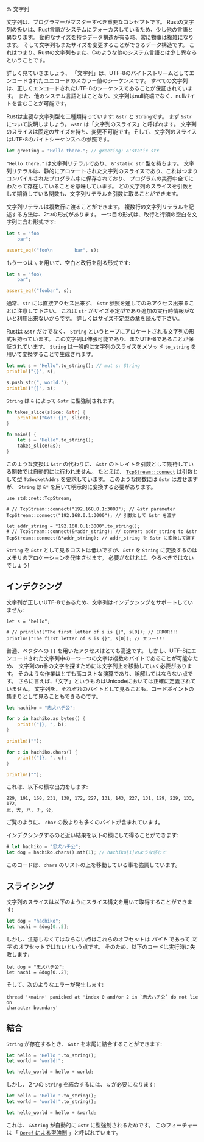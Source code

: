 % 文字列
<!-- % Strings -->

<!-- Strings are an important concept for any programmer to master. Rust’s string -->
<!-- handling system is a bit different from other languages, due to its systems -->
<!-- focus. Any time you have a data structure of variable size, things can get -->
<!-- tricky, and strings are a re-sizable data structure. That being said, Rust’s -->
<!-- strings also work differently than in some other systems languages, such as C. -->
文字列は、プログラマーがマスターすべき重要なコンセプトです。
Rustの文字列の扱いは、Rust言語がシステムにフォーカスしているため、少し他の言語と異なります。
動的なサイズを持つデータ構造が有る時、常に物事は複雑になります。
そして文字列もまたサイズを変更することができるデータ構造です。
これはつまり、Rustの文字列もまた、Cのような他のシステム言語とは少し異なるということです。


<!-- Let’s dig into the details. A ‘string’ is a sequence of Unicode scalar values -->
<!-- encoded as a stream of UTF-8 bytes. All strings are guaranteed to be a valid -->
<!-- encoding of UTF-8 sequences. Additionally, unlike some systems languages, -->
<!-- strings are not null-terminated and can contain null bytes. -->
詳しく見ていきましょう、 「文字列」は、UTF-8のバイトストリームとしてエンコードされたユニコードのスカラー値のシーケンスです。
すべての文字列は、正しくエンコードされたUTF-8のシーケンスであることが保証されています。
また、他のシステム言語とはことなり、文字列はnull終端でなく、nullバイトを含むことが可能です。

<!-- Rust has two main types of strings: `&str` and `String`. Let’s talk about -->
<!-- `&str` first. These are called ‘string slices’. A string slice has a fixed -->
<!-- size, and cannot be mutated. It is a reference to a sequence of UTF-8 bytes. -->
Rustは主要な文字列型を二種類持っています: `&str` と `String`です。
まず `&str` について説明しましょう。 `&str` は「文字列のスライス」と呼ばれます。
文字列のスライスは固定のサイズを持ち、変更不可能です。そして、文字列のスライスはUTF-8のバイトシーケンスへの参照です。


```rust
let greeting = "Hello there."; // greeting: &'static str
```

<!-- `"Hello there."` is a string literal and its type is `&'static str`. A string -->
<!-- literal is a string slice that is statically allocated, meaning that it’s saved -->
<!-- inside our compiled program, and exists for the entire duration it runs. The -->
<!-- `greeting` binding is a reference to this statically allocated string. Any -->
<!-- function expecting a string slice will also accept a string literal. -->
`"Hello there."` は文字列リテラルであり、 `&'static str` 型を持ちます。
文字列リテラルは、静的にアロケートされた文字列のスライスであり、これはつまりコンパイルされたプログラム中に保存されており、
プログラムの実行中全てにわたって存在していることを意味しています。
どの文字列のスライスを引数として期待している関数も、文字列リテラルを引数に取ることができます。

<!-- String literals can span multiple lines. There are two forms. The first will -->
<!-- include the newline and the leading spaces: -->
文字列リテラルは複数行に渡ることができます。
複数行の文字列リテラルを記述する方法は、2つの形式があります。
一つ目の形式は、改行と行頭の空白を文字列に含む形式です:

```rust
let s = "foo
    bar";

assert_eq!("foo\n        bar", s);
```

<!-- The second, with a `\`, trims the spaces and the newline: -->
もう一つは `\` を用いて、空白と改行を削る形式です:

```rust
let s = "foo\
    bar";

assert_eq!("foobar", s);
```

<!-- Note that you normally cannot access a `str` directly, but only through a `&str` -->
<!-- reference. This is because `str` is an unsized type which requires additional -->
<!-- runtime information to be usable. For more information see the chapter on -->
<!-- [unsized types][ut]. -->
通常、`str` には直接アクセス出来ず、 `&str` 参照を通してのみアクセス出来ることに注意して下さい。
これは `str` がサイズ不定型であり追加の実行時情報がないと利用出来ないからです。
詳しくは[サイズ不定型][ut]の章を読んで下さい。

<!-- Rust has more than only `&str`s though. A `String` is a heap-allocated string. -->
<!-- This string is growable, and is also guaranteed to be UTF-8. `String`s are -->
<!-- commonly created by converting from a string slice using the `to_string` -->
<!-- method. -->
Rustは `&str` だけでなく、 `String` というヒープにアロケートされる文字列の形式も持っています。
この文字列は伸張可能であり、またUTF-8であることが保証されています。
`String` は一般的に文字列のスライスをメソッド `to_string` を用いて変換することで生成されます。

```rust
let mut s = "Hello".to_string(); // mut s: String
println!("{}", s);

s.push_str(", world.");
println!("{}", s);
```

<!-- `String`s will coerce into `&str` with an `&`: -->
`String` は `&` によって `&str` に型強制されます。

```rust
fn takes_slice(slice: &str) {
    println!("Got: {}", slice);
}

fn main() {
    let s = "Hello".to_string();
    takes_slice(&s);
}
```

<!-- This coercion does not happen for functions that accept one of `&str`’s traits -->
<!-- instead of `&str`. For example, [`TcpStream::connect`][connect] has a parameter -->
<!-- of type `ToSocketAddrs`. A `&str` is okay but a `String` must be explicitly -->
<!-- converted using `&*`. -->
このような変換は `&str` の代わりに、 `&str` のトレイトを引数として期待している関数では自動的には行われません。
たとえば、 [`TcpStream::connect`][connect] は引数として型 `ToSocketAddrs` を要求しています。
このような関数には `&str` は渡せますが、 `String` は `&*` を用いて明示的に変換する必要があります。

```rust,no_run
use std::net::TcpStream;

# // TcpStream::connect("192.168.0.1:3000"); // &str parameter
TcpStream::connect("192.168.0.1:3000"); // 引数として &str を渡す

let addr_string = "192.168.0.1:3000".to_string();
# // TcpStream::connect(&*addr_string); // convert addr_string to &str
TcpStream::connect(&*addr_string); // addr_string を &str に変換して渡す
```

<!-- Viewing a `String` as a `&str` is cheap, but converting the `&str` to a -->
<!-- `String` involves allocating memory. No reason to do that unless you have to! -->
`String` を `&str` として見るコストは低いですが、`&str` を `String` に変換するのはメモリのアロケーションを発生させます。
必要がなければ、やるべきではないでしょう!

<!-- ## Indexing  -->
## インデクシング

<!-- Because strings are valid UTF-8, they do not support indexing: -->
文字列が正しいUTF-8であるため、文字列はインデクシングをサポートしていません:

```rust,ignore
let s = "hello";

# // println!("The first letter of s is {}", s[0]); // ERROR!!!
println!("The first letter of s is {}", s[0]); // エラー!!!
```

<!-- Usually, access to a vector with `[]` is very fast. But, because each character -->
<!-- in a UTF-8 encoded string can be multiple bytes, you have to walk over the -->
<!-- string to find the nᵗʰ letter of a string. This is a significantly more -->
<!-- expensive operation, and we don’t want to be misleading. Furthermore, ‘letter’ -->
<!-- isn’t something defined in Unicode, exactly. We can choose to look at a string as -->
<!-- individual bytes, or as codepoints:-->
普通、ベクタへの `[]` を用いたアクセスはとても高速です。
しかし、UTF-8にエンコードされた文字列中の一つ一つの文字は複数のバイトであることが可能なため、
文字列のn番の文字を探すためには文字列上を移動していく必要があります。
そのような作業はとても高コストな演算であり、誤解してはならない点です。
さらに言えば、「文字」というものはUnicodeにおいては正確に定義されていません。
文字列を、それぞれのバイトとして見ることも、コードポイントの集まりとして見ることもできるのです。

```rust
let hachiko = "忠犬ハチ公";

for b in hachiko.as_bytes() {
    print!("{}, ", b);
}

println!("");

for c in hachiko.chars() {
    print!("{}, ", c);
}

println!("");
```

<!-- This prints: -->
これは、以下の様な出力をします:

```text
229, 191, 160, 231, 138, 172, 227, 131, 143, 227, 131, 129, 229, 133, 172,
忠, 犬, ハ, チ, 公,
```

<!-- As you can see, there are more bytes than `char`s.-->
ご覧のように、 `char` の数よりも多くのバイトが含まれています。

<!-- You can get something similar to an index like this: -->
インデクシングするのと近い結果を以下の様にして得ることができます:

```rust
# let hachiko = "忠犬ハチ公";
let dog = hachiko.chars().nth(1); // hachiko[1]のような感じで
```

<!-- This emphasizes that we have to walk from the beginning of the list of `chars`. -->
このコードは、`chars` のリストの上を移動している事を強調しています。

## スライシング

<!-- You can get a slice of a string with slicing syntax: -->
文字列のスライスは以下のようにスライス構文を用いて取得することができます:

```rust
let dog = "hachiko";
let hachi = &dog[0..5];
```

<!-- But note that these are _byte_ offsets, not _character_ offsets. So -->
<!-- this will fail at runtime: -->
しかし、注意しなくてはならない点はこれらのオフセットは _バイト_ であって _文字_ のオフセットではないという点です。
そのため、以下のコードは実行時に失敗します:

```rust,should_panic
let dog = "忠犬ハチ公";
let hachi = &dog[0..2];
```

<!-- with this error: -->
そして、次のようなエラーが発生します:


```text
thread '<main>' panicked at 'index 0 and/or 2 in `忠犬ハチ公` do not lie on
character boundary'
```

<!-- ## Concatenation -->
## 結合

<!-- If you have a `String`, you can concatenate a `&str` to the end of it: -->
`String` が存在するとき、 `&str` を末尾に結合することができます:

```rust
let hello = "Hello ".to_string();
let world = "world!";

let hello_world = hello + world;
```

<!-- But if you have two `String`s, you need an `&`: -->
しかし、２つの `String` を結合するには、 `&` が必要になります:

```rust
let hello = "Hello ".to_string();
let world = "world!".to_string();

let hello_world = hello + &world;
```

<!-- This is because `&String` can automatically coerce to a `&str`. This is a -->
<!-- feature called ‘[`Deref` coercions][dc]’. -->
これは、 `&String` が自動的に `&str` に型強制されるためです。
このフィーチャーは 「 [`Deref` による型強制][dc] 」と呼ばれています。

[ut]: unsized-types.html
[dc]: deref-coercions.html
[connect]: ../std/net/struct.TcpStream.html#method.connect
